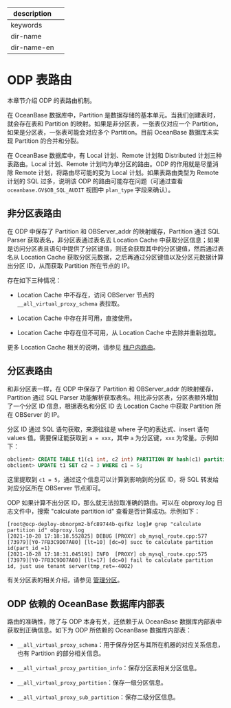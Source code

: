 |description||
|---|---|
|keywords||
|dir-name||
|dir-name-en||

# ODP 表路由

本章节介绍 ODP 的表路由机制。

在 OceanBase 数据库中，Partition 是数据存储的基本单元。当我们创建表时，就会存在表和 Partition 的映射。如果是非分区表，一张表仅对应一个 Partition，如果是分区表，一张表可能会对应多个 Partition。目前 OceanBase 数据库未实现 Partition 的合并和分裂。

在 OceanBase 数据库中，有 Local 计划、Remote 计划和 Distributed 计划三种表路由。Local 计划、Remote 计划均为单分区的路由。ODP 的作用就是尽量消除 Remote 计划，将路由尽可能的变为 Local 计划。如果表路由类型为 Remote 计划的 SQL 过多，说明该 ODP 的路由可能存在问题（可通过查看 `oceanbase.GV$OB_SQL_AUDIT` 视图中 `plan_type` 字段来确认）。

## 非分区表路由

在 ODP 中保存了 Partition 和 OBServer_addr 的映射缓存，Partition 通过 SQL Parser 获取表名，非分区表通过表名去 Location Cache 中获取分区信息；如果是访问分区表且语句中提供了分区键值，则还会获取其中的分区键值，然后通过表名从 Location Cache 获取分区元数据，之后再通过分区键值以及分区元数据计算出分区 ID，从而获取 Partition 所在节点的 IP。

存在如下三种情况：

* Location Cache 中不存在，访问 OBServer 节点的 `__all_virtual_proxy_schema` 表拉取。

* Location Cache 中存在并可用，直接使用。

* Location Cache 中存在但不可用，从 Location Cache 中去除并重新拉取。

更多 Location Cache 相关的说明，请参见 [租户内路由](https://www.oceanbase.com/docs/enterprise-odp-enterprise-cn-10000000000982783)。

## 分区表路由

和非分区表一样，在 ODP 中保存了 Partition 和 OBServer_addr 的映射缓存，Partition 通过 SQL Parser 功能解析获取表名。相比非分区表，分区表额外增加了一个分区 ID 信息，根据表名和分区 ID 去 Location Cache 中获取 Partition 所在 OBServer 的 IP。

分区 ID 通过 SQL 语句获取，来源往往是 where 子句的表达式、insert 语句 values 值。需要保证能获取到 `a = xxx`，其中 `a` 为分区键，`xxx` 为常量。示例如下：

```sql
obclient> CREATE TABLE t1(c1 int, c2 int) PARTITION BY hash(c1) partitions 5; 
obclient> UPDATE t1 SET c2 = 3 WHERE c1 = 5;
```

这里提取到 `c1 = 5`，通过这个信息可以计算到影响到的分区 ID，将 SQL 转发给对应分区所在 OBServer 节点即可。

ODP 如果计算不出分区 ID，那么就无法拉取准确的路由。可以在 obproxy.log 日志文件中，搜索 "calculate partition id" 查看是否计算成功。示例如下：

```shell
[root@ocp-deploy-obnorpm2-bfc89744b-qsfkz log]# grep "calculate partition id" obproxy.log
[2021-10-28 17:18:18.552825] DEBUG [PROXY] ob_mysql_route.cpp:577 [73979][Y0-7FB3C9D07A80] [lt=10] [dc=0] succ to calculate partition id(part_id_=1)
[2021-10-28 17:18:31.045191] INFO  [PROXY] ob_mysql_route.cpp:575 [73979][Y0-7FB3C9D07A80] [lt=17] [dc=0] fail to calculate partition id, just use tenant server(tmp_ret=-4002)
```

有关分区表的相关介绍，请参见 [管理分区](../../300.database-object-management/100.manage-object-of-mysql-mode/300.manage-partitions-of-mysql-mode/100.partition-overview-of-mysql-mode.md)。

## ODP 依赖的 OceanBase 数据库内部表

路由的准确性，除了与 ODP 本身有关，还依赖于从 OceanBase 数据库内部表中获取到正确信息。如下为 ODP 所依赖的 OceanBase 数据库内部表：

* `__all_virtual_proxy_schema`：用于保存分区与其所在机器的对应关系信息，也有 Partition 的部分相关信息。

* `__all_virtual_proxy_partition_info`：保存分区表相关分区信息。

* `__all_virtual_proxy_partition`：保存一级分区信息。

* `__all_virtual_proxy_sub_partition`：保存二级分区信息。
